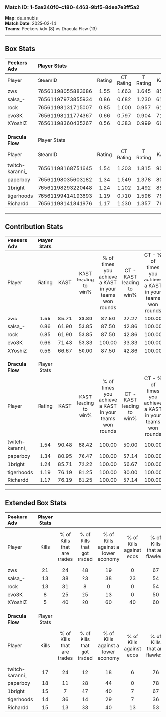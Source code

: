 ### Match ID: 1-5ae240f0-c180-4463-9bf5-8dea7e3ff5a2  
**Map**: de_anubis  
**Match Date**: 2025-02-14  
**Teams**: Peekers Adv (8) vs Dracula Flow (13)  

---  

## Box Stats  

| **Peekers Adv**  | Player Stats      |        |           |          |       |       |       |         |        |      |     |
| :- | :- | :-: | :-: | :-: | :-: | :-: | :-: | :-: | :-: | :-: | :-: |
| Player           | SteamID           | Rating | CT Rating | T Rating | KAST  |  ADR  | Kills | Assists | Deaths | K/D  | HS% |
| zws              | 76561198055883686 |  1.55  |   1.663   |  1.645   | 85.71 | 108.3 |  21   |    7    |   15   | 1.40 | 42  |
| salsa_-          | 76561197973855934 |  0.86  |   0.682   |  1.230   | 61.90 | 63.4  |  13   |    4    |   16   | 0.81 | 30  |
| rock             | 76561198131715007 |  0.85  |   1.000   |  0.957   | 61.90 | 71.2  |  13   |    2    |   17   | 0.76 | 76  |
| evo3K            | 76561198111774367 |  0.66  |   0.797   |  0.904   | 71.43 | 51.6  |   8   |    4    |   17   | 0.47 | 37  |
| XYoshiZ          | 76561198360435267 |  0.56  |   0.383   |  0.999   | 66.67 | 42.8  |   5   |    5    |   14   | 0.36 | 20  |
|                  |                   |        |           |          |       |       |       |         |        |      |     |
|                  |                   |        |           |          |       |       |       |         |        |      |     |
|                  |                   |        |           |          |       |       |       |         |        |      |     |
| **Dracula Flow** | Player Stats      |        |           |          |       |       |       |         |        |      |     |
| Player           | SteamID           | Rating | CT Rating | T Rating | KAST  |  ADR  | Kills | Assists | Deaths | K/D  | HS% |
| twitch-karanni_  | 76561198168751645 |  1.54  |   1.303   |  1.815   | 90.48 | 85.6  |  17   |   10    |   8    | 2.13 | 52  |
| paperboy         | 76561198035603182 |  1.34  |   1.549   |  1.378   | 80.95 | 74.6  |  18   |    3    |   12   | 1.50 | 38  |
| 1bright          | 76561198293220448 |  1.24  |   1.202   |  1.492   | 85.71 | 85.1  |  15   |    4    |   14   | 1.07 | 60  |
| tigerhoods       | 76561199414193693 |  1.19  |   0.710   |  1.596   | 76.19 | 81.8  |  14   |    3    |   11   | 1.27 | 64  |
| Richardd         | 76561198141841976 |  1.17  |   1.230   |  1.357   | 76.19 | 87.4  |  15   |    8    |   15   | 1.00 | 26  |
---  

## Contribution Stats  

| **Peekers Adv**  | Player Stats |       |                      |                                                        |                           |                                                             |                          |                                                            |
| :- | :-: | :-: | :-: | :-: | :-: | :-: | :-: | :-: |
| Player           |    Rating    | KAST  | KAST leading to win% | % of times you achieve a KAST in your teams won rounds | CT - KAST leading to win% | CT - % of times you achieve a KAST in your teams won rounds | T - KAST leading to win% | T - % of times you achieve a KAST in your teams won rounds |
| zws              |     1.55     | 85.71 |        38.89         |                         87.50                          |           27.27           |                           100.00                            |          57.14           |                           80.00                            |
| salsa_-          |     0.86     | 61.90 |        53.85         |                         87.50                          |           42.86           |                           100.00                            |          66.67           |                           80.00                            |
| rock             |     0.85     | 61.90 |        53.85         |                         87.50                          |           42.86           |                           100.00                            |          66.67           |                           80.00                            |
| evo3K            |     0.66     | 71.43 |        53.33         |                         100.00                         |           33.33           |                           100.00                            |          83.33           |                           100.00                           |
| XYoshiZ          |     0.56     | 66.67 |        50.00         |                         87.50                          |           42.86           |                           100.00                            |          57.14           |                           80.00                            |
|                  |              |       |                      |                                                        |                           |                                                             |                          |                                                            |
|                  |              |       |                      |                                                        |                           |                                                             |                          |                                                            |
|                  |              |       |                      |                                                        |                           |                                                             |                          |                                                            |
| **Dracula Flow** | Player Stats |       |                      |                                                        |                           |                                                             |                          |                                                            |
| Player           |    Rating    | KAST  | KAST leading to win% | % of times you achieve a KAST in your teams won rounds | CT - KAST leading to win% | CT - % of times you achieve a KAST in your teams won rounds | T - KAST leading to win% | T - % of times you achieve a KAST in your teams won rounds |
| twitch-karanni_  |     1.54     | 90.48 |        68.42         |                         100.00                         |           50.00           |                           100.00                            |          81.82           |                           100.00                           |
| paperboy         |     1.34     | 80.95 |        76.47         |                         100.00                         |           57.14           |                           100.00                            |          90.00           |                           100.00                           |
| 1bright          |     1.24     | 85.71 |        72.22         |                         100.00                         |           66.67           |                           100.00                            |          75.00           |                           100.00                           |
| tigerhoods       |     1.19     | 76.19 |        81.25         |                         100.00                         |           80.00           |                           100.00                            |          81.82           |                           100.00                           |
| Richardd         |     1.17     | 76.19 |        81.25         |                         100.00                         |           57.14           |                           100.00                            |          100.00          |                           100.00                           |
---  

## Extended Box Stats  

| **Peekers Adv**  | Player Stats |                            |                            |                                    |                         |                              |                                 |        |                             |                                     |                          |                               |                            |
| :- | :-: | :-: | :-: | :-: | :-: | :-: | :-: | :-: | :-: | :-: | :-: | :-: | :-: |
| Player           |    Kills     | % of Kills that are trades | % of Kills that got traded | % of Kills against a lower economy | % of Kills against ecos | % of Kills that are flawless | % of Kills that are close duels | Deaths | % of Deaths that get traded | % of Deaths against a lower economy | % of Deaths against ecos | % of Deaths that are flawless | % of Deaths that are close |
| zws              |      21      |             24             |             48             |                 19                 |            0            |              67              |               14                |   15   |             27              |                  7                  |            7             |              47               |             7              |
| salsa_-          |      13      |             38             |             23             |                 38                 |           23            |              54              |               15                |   16   |             13              |                  0                  |            0             |              69               |             0              |
| rock             |      13      |             31             |             8              |                 0                  |            0            |              54              |               15                |   17   |             29              |                 12                  |            6             |              65               |             0              |
| evo3K            |      8       |             25             |             25             |                 13                 |            0            |              50              |                0                |   17   |             41              |                 12                  |            6             |              59               |             0              |
| XYoshiZ          |      5       |             40             |             20             |                 60                 |           40            |              60              |               20                |   14   |             21              |                  0                  |            0             |              79               |             7              |
|                  |              |                            |                            |                                    |                         |                              |                                 |        |                             |                                     |                          |                               |                            |
|                  |              |                            |                            |                                    |                         |                              |                                 |        |                             |                                     |                          |                               |                            |
|                  |              |                            |                            |                                    |                         |                              |                                 |        |                             |                                     |                          |                               |                            |
| **Dracula Flow** | Player Stats |                            |                            |                                    |                         |                              |                                 |        |                             |                                     |                          |                               |                            |
| Player           |    Kills     | % of Kills that are trades | % of Kills that got traded | % of Kills against a lower economy | % of Kills against ecos | % of Kills that are flawless | % of Kills that are close duels | Deaths | % of Deaths that get traded | % of Deaths against a lower economy | % of Deaths against ecos | % of Deaths that are flawless | % of Deaths that are close |
| twitch-karanni_  |      17      |             24             |             12             |                 18                 |            6            |              76              |                0                |   8    |             25              |                 25                  |            0             |              63               |             0              |
| paperboy         |      18      |             11             |             28             |                 44                 |            0            |              78              |                0                |   12   |             33              |                  8                  |            0             |              75               |             0              |
| 1bright          |      15      |             7              |             47             |                 40                 |            7            |              67              |                0                |   14   |             36              |                 21                  |            7             |              50               |             21             |
| tigerhoods       |      14      |             36             |             14             |                 29                 |            7            |              36              |               14                |   11   |              9              |                  9                  |            0             |              45               |             18             |
| Richardd         |      15      |             13             |             33             |                 40                 |           13            |              53              |                0                |   15   |             33              |                 20                  |            0             |              60               |             20             |
